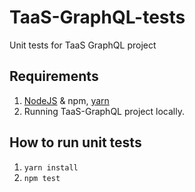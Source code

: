 # TaaS-GraphQL-tests
Unit tests for TaaS GraphQL project

## Requirements

 1. [NodeJS](https://nodejs.org/en/download/) & npm, [yarn](https://classic.yarnpkg.com/en/docs/install/#windows-stable) 
 2. Running TaaS-GraphQL project locally. 

## How to run unit tests

 1. `yarn install`
 2. `npm test`
